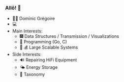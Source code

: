 ### Allô! 👋

- :man_beard: Dominic Grégoire
- :computer: 
- Main Interests:
  - :fireworks: Data Structures / Transmission / Visualizations 
  - :otter: Programming (Go, C)
  - :whale: :moneybag: Large Scalable Systems
- Side Interests:
  - :loud_sound: Repairing HiFi Equipment
  - :sun_behind_small_cloud: Energy Storage
  - :seedling: Taxonomy 


<!--
**dgregoire/dgregoire** is a ✨ _special_ ✨ repository because its `README.md` (this file) appears on your GitHub profile.

Here are some ideas to get you started:

- 🔭 I’m currently working on ...
- 🌱 I’m currently learning ...
- 👯 I’m looking to collaborate on ...
- 🤔 I’m looking for help with ...
- 💬 Ask me about ...
- 📫 How to reach me: ...
- 😄 Pronouns: ...
- ⚡ Fun fact: ...
-->
